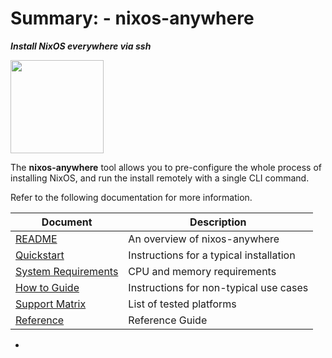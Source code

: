# Summary: - nixos-anywhere

**_Install NixOS everywhere via ssh_**

<img title="" src="https://raw.githubusercontent.com/numtide/nixos-anywhere/main/docs/logo.png" alt="" width="149">

The **nixos-anywhere** tool allows you to pre-configure the whole process of
installing NixOS, and run the install remotely with a single CLI command.

Refer to the following documentation for more information.

| Document                                 | Description                             |
| ---------------------------------------- | --------------------------------------- |
| [README](../README.md)                   | An overview of nixos-anywhere           |
| [Quickstart](./quickstart.md)            | Instructions for a typical installation |
| [System Requirements](./requirements.md) | CPU and memory requirements             |
| [How to Guide](./howtos.md)              | Instructions for non-typical use cases  |
| [Support Matrix](./supportmatrix.md)     | List of tested platforms                |
| [Reference](./reference.md)              | Reference Guide                         |

-
